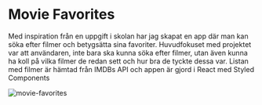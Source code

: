 # Movie Favorites

Med inspiration från en uppgift i skolan har jag skapat en app där man kan söka efter filmer och betygsätta sina favoriter. Huvudfokuset med projektet var att användaren, inte bara ska kunna söka efter filmer, utan även kunna ha koll på vilka filmer de redan sett och hur bra de tyckte dessa var. Listan med filmer är hämtad från IMDBs API och appen är gjord i React med Styled Components

![movie-favorites](https://github.com/juuliiaazz/movie-favorites/assets/92580700/23c23bd6-16da-466a-91e0-b481325cb101)
